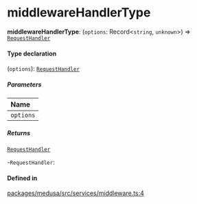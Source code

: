 # middlewareHandlerType

 **middlewareHandlerType**: (`options`: Record<`string`, `unknown`\>) => [`RequestHandler`](../interfaces/RequestHandler.md)

#### Type declaration

(`options`): [`RequestHandler`](../interfaces/RequestHandler.md)

##### Parameters

| Name |
| :------ |
| `options` | Record<`string`, `unknown`\> |

##### Returns

[`RequestHandler`](../interfaces/RequestHandler.md)

-`RequestHandler`: 

#### Defined in

[packages/medusa/src/services/middleware.ts:4](https://github.com/medusajs/medusa/blob/3d9f5ae63/packages/medusa/src/services/middleware.ts#L4)
